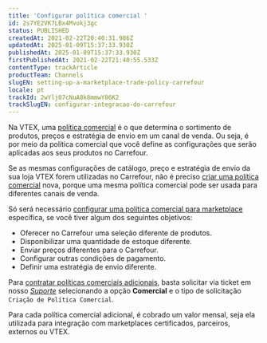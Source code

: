 ```yaml
---
title: 'Configurar política comercial '
id: 2s7YE2VK7LBx4Mvokj3gc
status: PUBLISHED
createdAt: 2021-02-22T20:40:31.986Z
updatedAt: 2025-01-09T15:37:33.930Z
publishedAt: 2025-01-09T15:37:33.930Z
firstPublishedAt: 2021-02-22T21:40:55.533Z
contentType: trackArticle
productTeam: Channels
slugEN: setting-up-a-marketplace-trade-policy-carrefour
locale: pt
trackId: 2wYlj07cNuA8k8mmwY86K2
trackSlugEN: configurar-integracao-do-carrefour
---
```


Na VTEX, uma [política comercial](https://help.vtex.com/pt/tutorial/como-funciona-uma-politica-comercial--6Xef8PZiFm40kg2STrMkMV) é o que determina o sortimento de produtos, preços e estratégia de envio em um canal de venda. Ou seja, é por meio da política comercial que você define as configurações que serão aplicadas aos seus produtos no Carrefour. 

Se as mesmas configurações de catálogo, preço e estratégia de envio da sua loja VTEX forem utilizadas no Carrefour, não é preciso [criar uma política comercial](https://help.vtex.com/pt/tutorial/o-que-e-uma-politica-comercial--563tbcL0TYKEKeOY4IAgAE) nova, porque uma mesma política comercial pode ser usada para diferentes canais de venda.

Só será necessário [configurar uma política comercial para marketplace](https://help.vtex.com/pt/tutorial/configurando-a-politica-comercial-para-marketplace--tutorials_404) específica, se você tiver algum dos seguintes objetivos:

- Oferecer no Carrefour uma seleção diferente de produtos.
- Disponibilizar uma quantidade de estoque diferente.
- Enviar preços diferentes para o Carrefour.
- Configurar outras condições de pagamento.
- Definir uma estratégia de envio diferente.

Para [contratar políticas comerciais adicionais](https://help.vtex.com/pt/tutorial/contratacao-de-politica-comercial-adicional--61vuFOw4yGh6nwSmkLJL1X), basta solicitar via ticket em nosso [*Suporte*](https://help.vtex.com/pt/support) selecionando a opção **Comercial** e o tipo de solicitação `Criação de Política Comercial`.

Para cada política comercial adicional, é cobrado um valor mensal, seja ela utilizada para integração com marketplaces certificados, parceiros, externos ou VTEX. 

